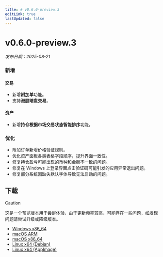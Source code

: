```yaml
---
title: # v0.6.0-preview.3
editLink: true
lastUpdated: false
---
```


# v0.6.0-preview.3  <Badge type="warning" text="preview" />

_发布日期：2025-08-21_

### 新增

#### 交易

- 新增**附加单**功能。
- 支持**港股暗盘交易**。

#### 资产

- 新增**持仓根据市场交易状态智能排序**功能。

### 优化

- 附加订单新增价格验证规则。
- 优化资产面板各类表格字段顺序，提升界面一致性。
- 修复持仓盈亏可能出现的币种和金额不一致的问题。
- 修复在 Windows 上登录界面点击验证码可能引发的应用异常退出问题。
- 修复部分系统因缺失默认字体导致无法启动的问题。

## 下载

> [!CAUTION]
> 这是一个预览版本用于尝鲜体验，由于更新频率较高，可能存在一些问题，如发现问题请尝试升级或降级版本。

- [Windows x86_64](https://assets.lbkrs.com/github/release/longbridge-desktop/preview/longbridge-v0.6.0-preview.3-windows-x86_64.exe)
- [macOS ARM](https://assets.lbkrs.com/github/release/longbridge-desktop/preview/longbridge-v0.6.0-preview.3-macos-aarch64.dmg)
- [macOS x86_64](https://assets.lbkrs.com/github/release/longbridge-desktop/preview/longbridge-v0.6.0-preview.3-macos-x86_64.dmg)
- [Linux x64 (Debian)](https://assets.lbkrs.com/github/release/longbridge-desktop/preview/longbridge-v0.6.0-preview.3-linux-x86_64.deb)
- [Linux x64 (AppImage)](https://assets.lbkrs.com/github/release/longbridge-desktop/preview/longbridge-v0.6.0-preview.3-linux-x86_64.AppImage)
